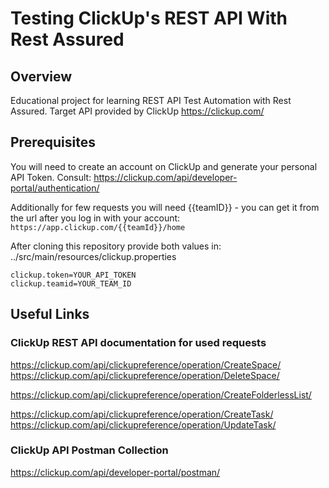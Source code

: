 # Testing ClickUp's REST API With Rest Assured

## Overview
Educational project for learning REST API Test Automation with Rest Assured. Target API provided by ClickUp
https://clickup.com/

## Prerequisites
You will need to create an account on ClickUp and generate your personal API Token. Consult: 
https://clickup.com/api/developer-portal/authentication/

Additionally for few requests you will need {{teamID}} - you can get it from the url after you log in with your account:  
`https://app.clickup.com/{{teamId}}/home`

After cloning this repository provide both values in: 
../src/main/resources/clickup.properties
```
clickup.token=YOUR_API_TOKEN
clickup.teamid=YOUR_TEAM_ID
```
## Useful Links
### ClickUp REST API documentation for used requests
https://clickup.com/api/clickupreference/operation/CreateSpace/
https://clickup.com/api/clickupreference/operation/DeleteSpace/

https://clickup.com/api/clickupreference/operation/CreateFolderlessList/

https://clickup.com/api/clickupreference/operation/CreateTask/
https://clickup.com/api/clickupreference/operation/UpdateTask/

### ClickUp API Postman Collection

https://clickup.com/api/developer-portal/postman/